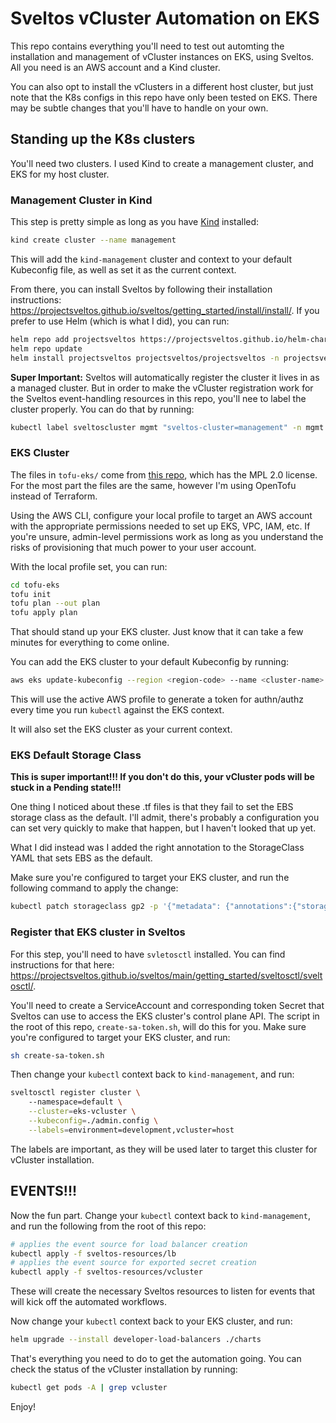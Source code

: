 # Sveltos vCluster Automation on EKS

This repo contains everything you'll need to test out automting the installation and management of vCluster instances on EKS, using Sveltos. All you need is an AWS account and a Kind cluster.

You can also opt to install the vClusters in a different host cluster, but just note that the K8s configs in this repo have only been tested on EKS. There may be subtle changes that you'll have to handle on your own.

## Standing up the K8s clusters

You'll need two clusters. I used Kind to create a management cluster, and EKS for my host cluster.

### Management Cluster in Kind

This step is pretty simple as long as you have [Kind](https://kind.sigs.k8s.io/docs/user/quick-start/) installed:

```sh
kind create cluster --name management
```

This will add the `kind-management` cluster and context to your default Kubeconfig file, as well as set it as the current context.

From there, you can install Sveltos by following their installation instructions: https://projectsveltos.github.io/sveltos/getting_started/install/install/. If you prefer to use Helm (which is what I did), you can run:

```sh
helm repo add projectsveltos https://projectsveltos.github.io/helm-charts
helm repo update
helm install projectsveltos projectsveltos/projectsveltos -n projectsveltos --create-namespace --set agent.managementCluster=true
````

**Super Important:** Sveltos will automatically register the cluster it lives in as a managed cluster. But in order to make the vCluster registration work for the Sveltos event-handling resources in this repo, you'll nee to label the cluster properly. You can do that by running:

```sh
kubectl label sveltoscluster mgmt "sveltos-cluster=management" -n mgmt
```

### EKS Cluster

The files in `tofu-eks/` come from [this repo](https://github.com/hashicorp-education/learn-terraform-provision-eks-cluster), which has the MPL 2.0 license. For the most part the files are the same, however I'm using OpenTofu instead of Terraform.

Using the AWS CLI, configure your local profile to target an AWS account with the appropriate permissions needed to set up EKS, VPC, IAM, etc. If you're unsure, admin-level permissions work as long as you understand the risks of provisioning that much power to your user account.

With the local profile set, you can run:

```sh
cd tofu-eks
tofu init
tofu plan --out plan
tofu apply plan
```

That should stand up your EKS cluster. Just know that it can take a few minutes for everything to come online.

You can add the EKS cluster to your default Kubeconfig by running:

```sh
aws eks update-kubeconfig --region <region-code> --name <cluster-name>
```

This will use the active AWS profile to generate a token for authn/authz every time you run `kubectl` against the EKS context.

It will also set the EKS cluster as your current context.

### EKS Default Storage Class

**This is super important!!! If you don't do this, your vCluster pods will be stuck in a Pending state!!!**

One thing I noticed about these .tf files is that they fail to set the EBS storage class as the default. I'll admit, there's probably a configuration you can set very quickly to make that happen, but I haven't looked that up yet.

What I did instead was I added the right annotation to the StorageClass YAML that sets EBS as the default.

Make sure you're configured to target your EKS cluster, and run the following command to apply the change:

```sh
kubectl patch storageclass gp2 -p '{"metadata": {"annotations":{"storageclass.kubernetes.io/is-default-class":"true"}}}'
```

### Register that EKS cluster in Sveltos

For this step, you'll need to have `svletosctl` installed. You can find instructions for that here: https://projectsveltos.github.io/sveltos/main/getting_started/sveltosctl/sveltosctl/.

You'll need to create a ServiceAccount and corresponding token Secret that Sveltos can use to access the EKS cluster's control plane API. The script in the root of this repo, `create-sa-token.sh`, will do this for you. Make sure you're configured to target your EKS cluster, and run:

```sh
sh create-sa-token.sh
```

Then change your `kubectl` context back to `kind-management`, and run:

```sh
sveltosctl register cluster \             
    --namespace=default \
    --cluster=eks-vcluster \
    --kubeconfig=./admin.config \
    --labels=environment=development,vcluster=host
```

The labels are important, as they will be used later to target this cluster for vCluster installation.

## EVENTS!!!

Now the fun part. Change your `kubectl` context back to `kind-management`, and run the following from the root of this repo:

```sh
# applies the event source for load balancer creation
kubectl apply -f sveltos-resources/lb
# applies the event source for exported secret creation
kubectl apply -f sveltos-resources/vcluster
```

These will create the necessary Sveltos resources to listen for events that will kick off the automated workflows.

Now change your `kubectl` context back to your EKS cluster, and run:

```sh
helm upgrade --install developer-load-balancers ./charts
```

That's everything you need to do to get the automation going. You can check the status of the vCluster installation by running:

```sh
kubectl get pods -A | grep vcluster
```

Enjoy!